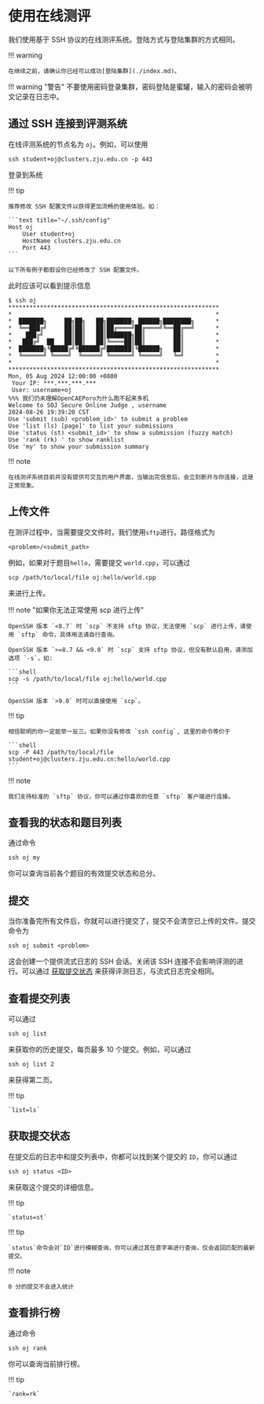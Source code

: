 # 使用在线测评

我们使用基于 SSH 协议的在线测评系统。登陆方式与登陆集群的方式相同。

!!! warning

    在继续之前，请确认你已经可以成功[登陆集群](./index.md)。

!!! warning "警告"
    不要使用密码登录集群，密码登陆是蜜罐，输入的密码会被明文记录在日志中。

## 通过 SSH 连接到评测系统

在线评测系统的节点名为 `oj`。例如，可以使用

```shell
ssh student+oj@clusters.zju.edu.cn -p 443
```

登录到系统

!!! tip

    推荐修改 SSH 配置文件以获得更加流畅的使用体验。如：

    ```text title="~/.ssh/config"
    Host oj
        User student+oj
        HostName clusters.zju.edu.cn
        Port 443
    ```

    以下所有例子都假设你已经修改了 SSH 配置文件。

此时应该可以看到提示信息

```shell
$ ssh oj
************************************************************
*                                                          *
*  ███████╗     ██╗██╗   ██╗███████╗ ██████╗████████╗      *
*  ╚══███╔╝     ██║██║   ██║██╔════╝██╔════╝╚══██╔══╝      *
*    ███╔╝      ██║██║   ██║███████╗██║        ██║         *
*   ███╔╝  ██   ██║██║   ██║╚════██║██║        ██║         *
*  ███████╗╚█████╔╝╚██████╔╝███████║╚██████╗   ██║         *
*  ╚══════╝ ╚════╝  ╚═════╝ ╚══════╝ ╚═════╝   ╚═╝         *
*                                                          *
************************************************************
Mon, 05 Aug 2024 12:00:00 +0800
 Your IP: ***.***.***.***
 User: username+oj
%%% 我们仍未理解OpenCAEPoro为什么跑不起来多机
Welcome to SOJ Secure Online Judge , username
2024-08-26 19:39:20 CST
Use 'submit (sub) <problem_id>' to submit a problem
Use 'list (ls) [page]' to list your submissions
Use 'status (st) <submit_id>' to show a submission (fuzzy match)
Use 'rank (rk) ' to show ranklist
Use 'my' to show your submission summary
```

!!! note

    在线测评系统目前并没有提供可交互的用户界面，当输出完信息后，会立刻断开与你连接，这是正常现象。

## 上传文件

在测评过程中，当需要提交文件时，我们使用`sftp`进行。路径格式为

```text
<problem>/<submit_path>
```

例如，如果对于题目`hello`，需要提交 `world.cpp`，可以通过

```shell
scp /path/to/local/file oj:hello/world.cpp
```

来进行上传。

!!! note "如果你无法正常使用 scp 进行上传"

    OpenSSH 版本 `<8.7` 时 `scp` 不支持 sftp 协议，无法使用 `scp` 进行上传，请使用 `sftp` 命令，具体用法请自行查询。

    OpenSSH 版本 `>=8.7 && <9.0` 时 `scp` 支持 sftp 协议，但没有默认启用，请添加选项 `-s`，如:

    ```shell
    scp -s /path/to/local/file oj:hello/world.cpp
    ```

    OpenSSH 版本 `>9.0` 时可以直接使用 `scp`。

!!! tip

    相信聪明的你一定能举一反三。如果你没有修改 `ssh config`, 这里的命令等价于

    ```shell
    scp -P 443 /path/to/local/file student+oj@clusters.zju.edu.cn:hello/world.cpp
    ```

!!! note

    我们支持标准的 `sftp` 协议，你可以通过你喜欢的任意 `sftp` 客户端进行连接。

## 查看我的状态和题目列表

通过命令

```shell
ssh oj my
```

你可以查询当前各个题目的有效提交状态和总分。

## 提交

当你准备完所有文件后，你就可以进行提交了，提交不会清空已上传的文件。提交命令为

```shell
ssh oj submit <problem>
```

这会创建一个提供流式日志的 SSH 会话。关闭该 SSH 连接不会影响评测的进行。可以通过 [获取提交状态](#获取提交状态) 来获得评测日志，与流式日志完全相同。

## 查看提交列表

可以通过

```shell
ssh oj list
```

来获取你的历史提交，每页最多 10 个提交。例如，可以通过

```shell
ssh oj list 2
```

来获得第二页。

!!! tip

    `list=ls`

## 获取提交状态

在提交后的日志中和提交列表中，你都可以找到某个提交的 `ID`，你可以通过

```shell
ssh oj status <ID>
```

来获取这个提交的详细信息。

!!! tip

    `status=st`

!!! tip

    `status`命令会对`ID`进行模糊查询，你可以通过其任意字串进行查询，仅会返回匹配的最新提交。



!!! note

    0 分的提交不会进入统计

## 查看排行榜

通过命令

```shell
ssh oj rank
```

你可以查询当前排行榜。

!!! tip

    `rank=rk`
